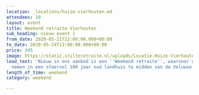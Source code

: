 ```yaml
---
location: _locations/huize-vierhouten.md
attendees: 10
layout: event
title: Weekend retraite Vierhouten
sub_heading: nieuw event 1
from_date: 2020-05-21T22:00:00.000+00:00
to_date: 2020-05-24T13:00:00.000+00:00
price: 345
image: https://static.stilteretraite.nl/uploads/Locatie-Huize-Vierhouten-15.jpg
lead_text: 'Nieuw in ons aanbod is een ''Weekend retraite'', waarvoor we onze intrek
  nemen in een sfeervol 100 jaar oud landhuis te midden van de Veluwse bossen.  '
length_of_time: weekend
category: weekend

---
```

